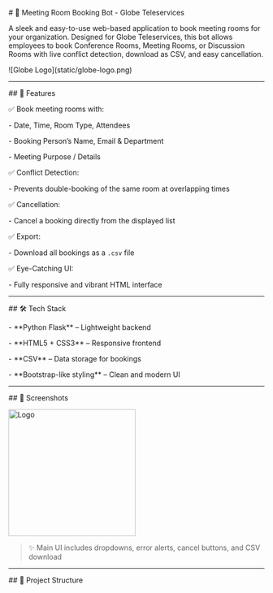 \# 🏢 Meeting Room Booking Bot - Globe Teleservices



A sleek and easy-to-use web-based application to book meeting rooms for your organization. Designed for Globe Teleservices, this bot allows employees to book Conference Rooms, Meeting Rooms, or Discussion Rooms with live conflict detection, download as CSV, and easy cancellation.



!\[Globe Logo](static/globe-logo.png)



---



\## 🚀 Features



✅ Book meeting rooms with:

\- Date, Time, Room Type, Attendees

\- Booking Person’s Name, Email \& Department  

\- Meeting Purpose / Details



✅ Conflict Detection:

\- Prevents double-booking of the same room at overlapping times



✅ Cancellation:

\- Cancel a booking directly from the displayed list



✅ Export:

\- Download all bookings as a `.csv` file



✅ Eye-Catching UI:

\- Fully responsive and vibrant HTML interface



---



\## 🛠 Tech Stack



\- \*\*Python Flask\*\* – Lightweight backend

\- \*\*HTML5 + CSS3\*\* – Responsive frontend

\- \*\*CSV\*\* – Data storage for bookings

\- \*\*Bootstrap-like styling\*\* – Clean and modern UI



---



\## 📸 Screenshots



<img src="static/globe-logo.png" width="250" alt="Logo">



> ✨ Main UI includes dropdowns, error alerts, cancel buttons, and CSV download



---



\## 📂 Project Structure





